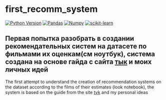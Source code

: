 # first_recomm_system

[![Python Version](https://img.shields.io/badge/python-3.10-red.svg)](https://python.org)
[![Pandas](https://img.shields.io/badge/pandas-1.4.2-red.svg)](https://pandas.pydata.org/)
[![Numpy](https://img.shields.io/badge/numpy-1.22-red.svg)](https://numpy.org/)
[![scikit-learn](https://img.shields.io/badge/scikit_learn-1.1-red.svg)](https://scikit-learn.org/stable/)

## Первая попытка разобрать в создании рекомендательных систем на датасете по фильмами их оценкам(см ноутбук), система создана на основе гайда с сайта [тык](https://www.dmitrymakarov.ru/intro/recommender-17/) и моих личных идей 

The first attempt to understand the creation of recommendation systems on the dataset according to the films of their estimates (look notebook), the system is based on the guide from the site [tyk](https://www.dmitrymakarov.ru/intro/recommender-17/) and my personal ideas

